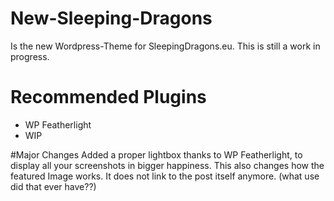 # New-Sleeping-Dragons

Is the new Wordpress-Theme for SleepingDragons.eu. This is still a work in progress.

# Recommended Plugins
- WP Featherlight
- WIP

#Major Changes
Added a proper lightbox thanks to WP Featherlight, to display all your screenshots in bigger happiness.
This also changes how the featured Image works. It does not link to the post itself anymore. (what use did that ever have??)
